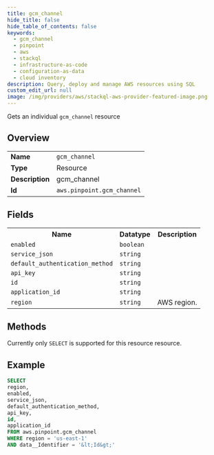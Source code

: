 ```yaml
---
title: gcm_channel
hide_title: false
hide_table_of_contents: false
keywords:
  - gcm_channel
  - pinpoint
  - aws
  - stackql
  - infrastructure-as-code
  - configuration-as-data
  - cloud inventory
description: Query, deploy and manage AWS resources using SQL
custom_edit_url: null
image: /img/providers/aws/stackql-aws-provider-featured-image.png
---
```

Gets an individual <code>gcm_channel</code> resource

## Overview
<table><tbody>
<tr><td><b>Name</b></td><td><code>gcm_channel</code></td></tr>
<tr><td><b>Type</b></td><td>Resource</td></tr>
<tr><td><b>Description</b></td><td>gcm_channel</td></tr>
<tr><td><b>Id</b></td><td><code>aws.pinpoint.gcm_channel</code></td></tr>
</tbody></table>

## Fields
<table><tbody>
<tr><th>Name</th><th>Datatype</th><th>Description</th></tr>
<tr><td><code>enabled</code></td><td><code>boolean</code></td><td></td></tr>
<tr><td><code>service_json</code></td><td><code>string</code></td><td></td></tr>
<tr><td><code>default_authentication_method</code></td><td><code>string</code></td><td></td></tr>
<tr><td><code>api_key</code></td><td><code>string</code></td><td></td></tr>
<tr><td><code>id</code></td><td><code>string</code></td><td></td></tr>
<tr><td><code>application_id</code></td><td><code>string</code></td><td></td></tr>
<tr><td><code>region</code></td><td><code>string</code></td><td>AWS region.</td></tr>

</tbody></table>

## Methods
Currently only <code>SELECT</code> is supported for this resource resource.





## Example
```sql
SELECT
region,
enabled,
service_json,
default_authentication_method,
api_key,
id,
application_id
FROM aws.pinpoint.gcm_channel
WHERE region = 'us-east-1'
AND data__Identifier = '&lt;Id&gt;'
```
